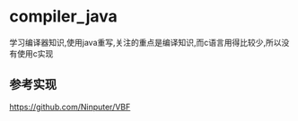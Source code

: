 # compiler_java


学习编译器知识,使用java重写,关注的重点是编译知识,而c语言用得比较少,所以没有使用c实现

## 参考实现
https://github.com/Ninputer/VBF
